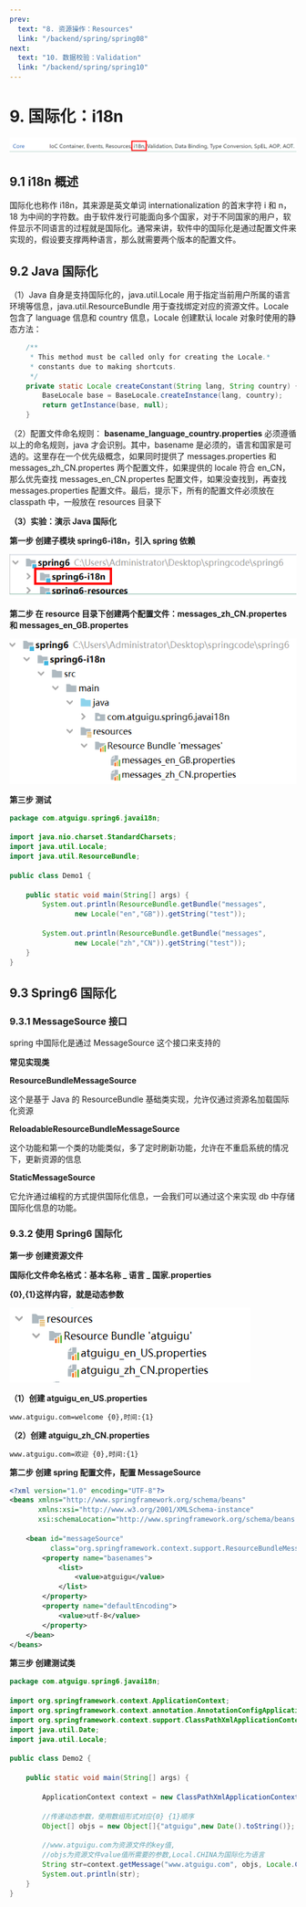 ```yaml
---
prev:
  text: "8. 资源操作：Resources"
  link: "/backend/spring/spring08"
next:
  text: "10. 数据校验：Validation"
  link: "/backend/spring/spring10"
---
```


# 9. 国际化：i18n

![image-20221218154728062](images\spring6\image-20221218154728062.png)

## 9.1 i18n 概述

国际化也称作 i18n，其来源是英文单词 internationalization 的首末字符 i 和 n，18 为中间的字符数。由于软件发行可能面向多个国家，对于不同国家的用户，软件显示不同语言的过程就是国际化。通常来讲，软件中的国际化是通过配置文件来实现的，假设要支撑两种语言，那么就需要两个版本的配置文件。

## 9.2 Java 国际化

（1）Java 自身是支持国际化的，java.util.Locale 用于指定当前用户所属的语言环境等信息，java.util.ResourceBundle 用于查找绑定对应的资源文件。Locale 包含了 language 信息和 country 信息，Locale 创建默认 locale 对象时使用的静态方法：

```java
    /**
     * This method must be called only for creating the Locale.*
     * constants due to making shortcuts.
     */
    private static Locale createConstant(String lang, String country) {
        BaseLocale base = BaseLocale.createInstance(lang, country);
        return getInstance(base, null);
    }
```

（2）配置文件命名规则：
**basename_language_country.properties**
必须遵循以上的命名规则，java 才会识别。其中，basename 是必须的，语言和国家是可选的。这里存在一个优先级概念，如果同时提供了 messages.properties 和 messages_zh_CN.propertes 两个配置文件，如果提供的 locale 符合 en_CN，那么优先查找 messages_en_CN.propertes 配置文件，如果没查找到，再查找 messages.properties 配置文件。最后，提示下，所有的配置文件必须放在 classpath 中，一般放在 resources 目录下

**（3）实验：演示 Java 国际化**

**第一步 创建子模块 spring6-i18n，引入 spring 依赖**

![image-20221207122500801](images\spring6\image-20221207122500801.png)

**第二步 在 resource 目录下创建两个配置文件：messages_zh_CN.propertes 和 messages_en_GB.propertes**

![image-20221207124839565](images\spring6\image-20221207124839565.png)

**第三步 测试**

```java
package com.atguigu.spring6.javai18n;

import java.nio.charset.StandardCharsets;
import java.util.Locale;
import java.util.ResourceBundle;

public class Demo1 {

    public static void main(String[] args) {
        System.out.println(ResourceBundle.getBundle("messages",
                new Locale("en","GB")).getString("test"));

        System.out.println(ResourceBundle.getBundle("messages",
                new Locale("zh","CN")).getString("test"));
    }
}
```

## 9.3 Spring6 国际化

### 9.3.1 MessageSource 接口

spring 中国际化是通过 MessageSource 这个接口来支持的

**常见实现类**

**ResourceBundleMessageSource**

这个是基于 Java 的 ResourceBundle 基础类实现，允许仅通过资源名加载国际化资源

**ReloadableResourceBundleMessageSource**

这个功能和第一个类的功能类似，多了定时刷新功能，允许在不重启系统的情况下，更新资源的信息

**StaticMessageSource**

它允许通过编程的方式提供国际化信息，一会我们可以通过这个来实现 db 中存储国际化信息的功能。

### 9.3.2 使用 Spring6 国际化

**第一步 创建资源文件**

**国际化文件命名格式：基本名称 _ 语言 _ 国家.properties**

**{0},{1}这样内容，就是动态参数**

![image-20221207140024056](images\spring6\image-20221207140024056.png)

**（1）创建 atguigu_en_US.properties**

```properties
www.atguigu.com=welcome {0},时间:{1}
```

**（2）创建 atguigu_zh_CN.properties**

```properties
www.atguigu.com=欢迎 {0},时间:{1}
```

**第二步 创建 spring 配置文件，配置 MessageSource**

```xml
<?xml version="1.0" encoding="UTF-8"?>
<beans xmlns="http://www.springframework.org/schema/beans"
       xmlns:xsi="http://www.w3.org/2001/XMLSchema-instance"
       xsi:schemaLocation="http://www.springframework.org/schema/beans http://www.springframework.org/schema/beans/spring-beans.xsd">

    <bean id="messageSource"
          class="org.springframework.context.support.ResourceBundleMessageSource">
        <property name="basenames">
            <list>
                <value>atguigu</value>
            </list>
        </property>
        <property name="defaultEncoding">
            <value>utf-8</value>
        </property>
    </bean>
</beans>
```

**第三步 创建测试类**

```java
package com.atguigu.spring6.javai18n;

import org.springframework.context.ApplicationContext;
import org.springframework.context.annotation.AnnotationConfigApplicationContext;
import org.springframework.context.support.ClassPathXmlApplicationContext;
import java.util.Date;
import java.util.Locale;

public class Demo2 {

    public static void main(String[] args) {

        ApplicationContext context = new ClassPathXmlApplicationContext("beans.xml");

        //传递动态参数，使用数组形式对应{0} {1}顺序
        Object[] objs = new Object[]{"atguigu",new Date().toString()};

        //www.atguigu.com为资源文件的key值,
        //objs为资源文件value值所需要的参数,Local.CHINA为国际化为语言
        String str=context.getMessage("www.atguigu.com", objs, Locale.CHINA);
        System.out.println(str);
    }
}
```

<a-back-top />

<reading-progress-bar/>
